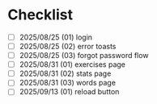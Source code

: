 # Checklist

- [ ] 2025/08/25 (01) login
- [ ] 2025/08/25 (02) error toasts
- [ ] 2025/08/25 (03) forgot password flow
- [ ] 2025/08/31 (01) exercises page
- [ ] 2025/08/31 (02) stats page
- [ ] 2025/08/31 (03) words page
- [ ] 2025/09/13 (01) reload button
